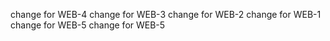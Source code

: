 change for WEB-4
change for WEB-3
change for WEB-2
change for WEB-1
change for WEB-5
change for WEB-5
